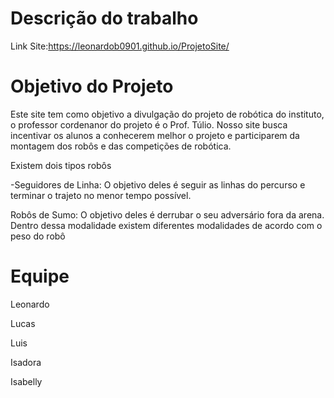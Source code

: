 # Descrição do trabalho

Link Site:https://leonardob0901.github.io/ProjetoSite/

<h1>Objetivo do Projeto</h1>
<p>Este site tem como objetivo a divulgação do projeto de robótica do instituto, o professor cordenanor do projeto é o Prof. Túlio. Nosso site busca incentivar os alunos a conhecerem melhor o projeto e participarem da montagem dos robôs e das competições de robótica.</p>
<p>Existem dois tipos robôs</p>
<p>-Seguidores de Linha: O objetivo deles é seguir as linhas do percurso e terminar o trajeto no menor tempo possível.</p>
<p>Robôs de Sumo: O objetivo deles é derrubar o seu adversário fora da arena. Dentro dessa modalidade existem diferentes modalidades de acordo com o peso do robô</p>

# Equipe

 Leonardo
 <p></p>
 Lucas
 <p></p>
 Luis
 <p>
 </p>
 Isadora
 <p></p>
 Isabelly
 <p></p>
